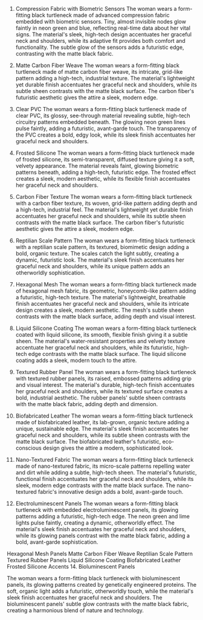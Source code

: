 1. Compression Fabric with Biometric Sensors
The woman wears a form-fitting black turtleneck made of advanced compression fabric embedded with biometric sensors. Tiny, almost invisible nodes glow faintly in neon green and blue, reflecting real-time data about her vital signs. The material's sleek, high-tech design accentuates her graceful neck and shoulders, while its adaptive fit provides both comfort and functionality. The subtle glow of the sensors adds a futuristic edge, contrasting with the matte black fabric.

2. Matte Carbon Fiber Weave
The woman wears a form-fitting black turtleneck made of matte carbon fiber weave, its intricate, grid-like pattern adding a high-tech, industrial texture. The material's lightweight yet durable finish accentuates her graceful neck and shoulders, while its subtle sheen contrasts with the matte black surface. The carbon fiber's futuristic aesthetic gives the attire a sleek, modern edge.

3. Clear PVC
The woman wears a form-fitting black turtleneck made of clear PVC, its glossy, see-through material revealing subtle, high-tech circuitry patterns embedded beneath. The glowing neon green lines pulse faintly, adding a futuristic, avant-garde touch. The transparency of the PVC creates a bold, edgy look, while its sleek finish accentuates her graceful neck and shoulders.

4. Frosted Silicone
The woman wears a form-fitting black turtleneck made of frosted silicone, its semi-transparent, diffused texture giving it a soft, velvety appearance. The material reveals faint, glowing biometric patterns beneath, adding a high-tech, futuristic edge. The frosted effect creates a sleek, modern aesthetic, while its flexible finish accentuates her graceful neck and shoulders.

5. Carbon Fiber Texture
The woman wears a form-fitting black turtleneck with a carbon fiber texture, its woven, grid-like pattern adding depth and a high-tech, industrial feel. The material's lightweight yet durable finish accentuates her graceful neck and shoulders, while its subtle sheen contrasts with the matte black surface. The carbon fiber's futuristic aesthetic gives the attire a sleek, modern edge.

6. Reptilian Scale Pattern
The woman wears a form-fitting black turtleneck with a reptilian scale pattern, its textured, biomimetic design adding a bold, organic texture. The scales catch the light subtly, creating a dynamic, futuristic look. The material's sleek finish accentuates her graceful neck and shoulders, while its unique pattern adds an otherworldly sophistication.

7. Hexagonal Mesh
The woman wears a form-fitting black turtleneck made of hexagonal mesh fabric, its geometric, honeycomb-like pattern adding a futuristic, high-tech texture. The material's lightweight, breathable finish accentuates her graceful neck and shoulders, while its intricate design creates a sleek, modern aesthetic. The mesh's subtle sheen contrasts with the matte black surface, adding depth and visual interest.

8. Liquid Silicone Coating
The woman wears a form-fitting black turtleneck coated with liquid silicone, its smooth, flexible finish giving it a subtle sheen. The material's water-resistant properties and velvety texture accentuate her graceful neck and shoulders, while its futuristic, high-tech edge contrasts with the matte black surface. The liquid silicone coating adds a sleek, modern touch to the attire.

9. Textured Rubber Panel
The woman wears a form-fitting black turtleneck with textured rubber panels, its raised, embossed patterns adding grip and visual interest. The material's durable, high-tech finish accentuates her graceful neck and shoulders, while its textured surface creates a bold, industrial aesthetic. The rubber panels' subtle sheen contrasts with the matte black fabric, adding depth and dimension.

10. Biofabricated Leather
The woman wears a form-fitting black turtleneck made of biofabricated leather, its lab-grown, organic texture adding a unique, sustainable edge. The material's sleek finish accentuates her graceful neck and shoulders, while its subtle sheen contrasts with the matte black surface. The biofabricated leather's futuristic, eco-conscious design gives the attire a modern, sophisticated look.

11. Nano-Textured Fabric
The woman wears a form-fitting black turtleneck made of nano-textured fabric, its micro-scale patterns repelling water and dirt while adding a subtle, high-tech sheen. The material's futuristic, functional finish accentuates her graceful neck and shoulders, while its sleek, modern edge contrasts with the matte black surface. The nano-textured fabric's innovative design adds a bold, avant-garde touch.

12. Electroluminescent Panels
The woman wears a form-fitting black turtleneck with embedded electroluminescent panels, its glowing patterns adding a futuristic, high-tech edge. The neon green and lime lights pulse faintly, creating a dynamic, otherworldly effect. The material's sleek finish accentuates her graceful neck and shoulders, while its glowing panels contrast with the matte black fabric, adding a bold, avant-garde sophistication.

Hexagonal Mesh Panels
Matte Carbon Fiber Weave
Reptilian Scale Pattern
Textured Rubber Panels
Liquid Silicone Coating
Biofabricated Leather
Frosted Silicone Accents
14. Bioluminescent Panels

The woman wears a form-fitting black turtleneck with bioluminescent panels, its glowing patterns created by genetically engineered proteins. The soft, organic light adds a futuristic, otherworldly touch, while the material's sleek finish accentuates her graceful neck and shoulders. The bioluminescent panels' subtle glow contrasts with the matte black fabric, creating a harmonious blend of nature and technology.
